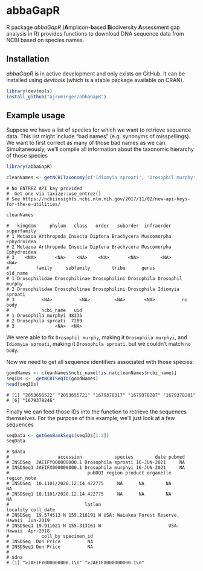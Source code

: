 <!-- README.md is generated from README.Rmd. Please edit that file -->

# abbaGapR

R package *abbaGapR* (**A**mplicon-**b**ased **B**iodiversity
**A**ssessment gap analysis in R) provides functions to download DNA
sequence data from NCBI based on species names.

## Installation

*abbaGapR* is in active development and only exists on GitHub. It can be
installed using *devtools* (which is a stable package available on
CRAN).

``` r
library(devtools)
install_github("ajrominger/abbaGapR")
```

## Example usage

Suppose we have a list of species for which we want to retrieve sequence
data. This list might include “bad names” (e.g. synonyms of
misspellings). We want to first correct as many of those bad names as we
can. Simultaneously, we’ll compile all information about the taxonomic
hierarchy of those species

``` r
library(abbaGapR)

cleanNames <- getNCBITaxonomy(c('Idiomyia sproati', 'Drosophil murphy', 'no body'))
```

    # No ENTREZ API key provided
    #  Get one via taxize::use_entrez()
    # See https://ncbiinsights.ncbi.nlm.nih.gov/2017/11/02/new-api-keys-for-the-e-utilities/

``` r
cleanNames
```

    #   kingdom     phylum   class   order   suborder  infraorder superfamily
    # 1 Metazoa Arthropoda Insecta Diptera Brachycera Muscomorpha Ephydroidea
    # 2 Metazoa Arthropoda Insecta Diptera Brachycera Muscomorpha Ephydroidea
    # 3    <NA>       <NA>    <NA>    <NA>       <NA>        <NA>        <NA>
    #          family     subfamily        tribe      genus         old_name
    # 1 Drosophilidae Drosophilinae Drosophilini Drosophila Drosophil murphy
    # 2 Drosophilidae Drosophilinae Drosophilini Drosophila Idiomyia sproati
    # 3          <NA>          <NA>         <NA>       <NA>          no body
    #            ncbi_name   uid
    # 1 Drosophila murphyi 48335
    # 2 Drosophila sproati  7289
    # 3               <NA>  <NA>

We were able to fix `Drosophil murphy`, making it `Drosophila murphyi`,
and `Idiomyia sproati`, making it `Drosophila sproati`, but we couldn’t
match `no body`.

Now we need to get all sequence identifiers associated with those
species:

``` r
goodNames <- cleanNames$ncbi_name[!is.na(cleanNames$ncbi_name)]
seqIDs <-  getNCBISeqID(goodNames)
head(seqIDs)
```

    # [1] "2053656522" "2053655721" "1679378317" "1679378287" "1679378281"
    # [6] "1679378246"

Finally we can feed those IDs into the function to retrieve the
sequences themselves. For the purpose of this example, we’ll just look
at a few sequences

``` r
seqData <- getGenBankSeqs(seqIDs[1:2])
seqData
```

    # $data
    #                  accession            species        date pubmed
    # INSDSeq  JAEIFY000000000.1 Drosophila sproati 16-JUN-2021     NA
    # INSDSeq1 JAEIFX000000000.1 Drosophila murphyi 16-JUN-2021     NA
    #                             pubDOI region product organelle region_note
    # INSDSeq  10.1101/2020.12.14.422775     NA      NA        NA          NA
    # INSDSeq1 10.1101/2020.12.14.422775     NA      NA        NA          NA
    #                            latlon                            locality coll_date
    # INSDSeq  19.574513 N 155.216191 W USA: Waiakea Forest Reserve, Hawaii  Jun-2019
    # INSDSeq1 19.911621 N 155.313161 W                         USA: Hawaii  Apr-2018
    #            coll_by specimen_id
    # INSDSeq  Don Price          NA
    # INSDSeq1 Don Price          NA
    # 
    # $dna
    # [1] ">JAEIFY000000000.1\n" ">JAEIFX000000000.1\n"
